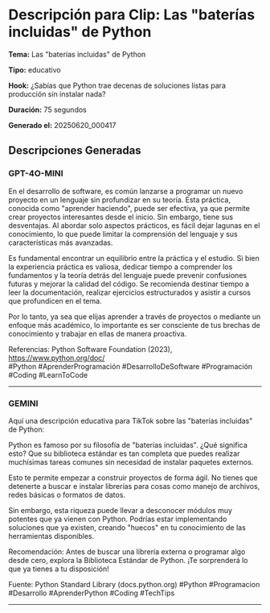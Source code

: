 # Descripción para Clip: Las "baterías incluidas" de Python

**Tema:** Las "baterías incluidas" de Python

**Tipo:** educativo

**Hook:** ¿Sabías que Python trae decenas de soluciones listas para producción sin instalar nada?

**Duración:** 75 segundos

**Generado el:** 20250620_000417

## Descripciones Generadas

### GPT-4O-MINI

En el desarrollo de software, es común lanzarse a programar un nuevo proyecto en un lenguaje sin profundizar en su teoría. Esta práctica, conocida como "aprender haciendo", puede ser efectiva, ya que permite crear proyectos interesantes desde el inicio. Sin embargo, tiene sus desventajas. Al abordar solo aspectos prácticos, es fácil dejar lagunas en el conocimiento, lo que puede limitar la comprensión del lenguaje y sus características más avanzadas.

Es fundamental encontrar un equilibrio entre la práctica y el estudio. Si bien la experiencia práctica es valiosa, dedicar tiempo a comprender los fundamentos y la teoría detrás del lenguaje puede prevenir confusiones futuras y mejorar la calidad del código. Se recomienda destinar tiempo a leer la documentación, realizar ejercicios estructurados y asistir a cursos que profundicen en el tema.

Por lo tanto, ya sea que elijas aprender a través de proyectos o mediante un enfoque más académico, lo importante es ser consciente de tus brechas de conocimiento y trabajar en ellas de manera proactiva.

Referencias: Python Software Foundation (2023), https://www.python.org/doc/  
#Python #AprenderProgramación #DesarrolloDeSoftware #Programación #Coding #LearnToCode

---

### GEMINI

Aquí una descripción educativa para TikTok sobre las "baterías incluidas" de Python:

Python es famoso por su filosofía de "baterías incluidas". ¿Qué significa esto? Que su biblioteca estándar es tan completa que puedes realizar muchísimas tareas comunes sin necesidad de instalar paquetes externos.

Esto te permite empezar a construir proyectos de forma ágil. No tienes que detenerte a buscar e instalar librerías para cosas como manejo de archivos, redes básicas o formatos de datos.

Sin embargo, esta riqueza puede llevar a desconocer módulos muy potentes que ya vienen con Python. Podrías estar implementando soluciones que ya existen, creando "huecos" en tu conocimiento de las herramientas disponibles.

Recomendación: Antes de buscar una librería externa o programar algo desde cero, explora la Biblioteca Estándar de Python. ¡Te sorprenderá lo que ya tienes a tu disposición!

Fuente: Python Standard Library (docs.python.org)
#Python
#Programacion
#Desarrollo
#AprenderPython
#Coding
#TechTips

---

